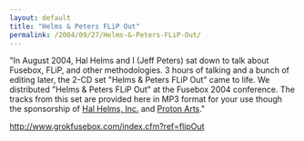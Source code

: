 ```yaml
---
layout: default
title: "Helms & Peters FLiP Out"
permalink: /2004/09/27/Helms-&-Peters-FLiP-Out/
---
```


<P>"In August 2004, Hal Helms and I (Jeff Peters) sat down to talk about Fusebox, FLiP, and other methodologies. 3 hours of talking and a bunch of editing later, the 2-CD set "Helms &amp; Peters FLiP Out" came to life. We distributed "Helms &amp; Peters FLiP Out" at the Fusebox 2004 conference. The tracks from this set are provided here in MP3 format for your use though the sponsorship of <A class="" href="http://www.halhelms.com/" target=_blank>Hal Helms, Inc.</A> and <A class="" href="http://www.protonarts.com/" target=_blank>Proton Arts</A>."</P>
<P><A class="" href="http://www.grokfusebox.com/index.cfm?ref=flipOut" target=_blank>http://www.grokfusebox.com/index.cfm?ref=flipOut</A></P>